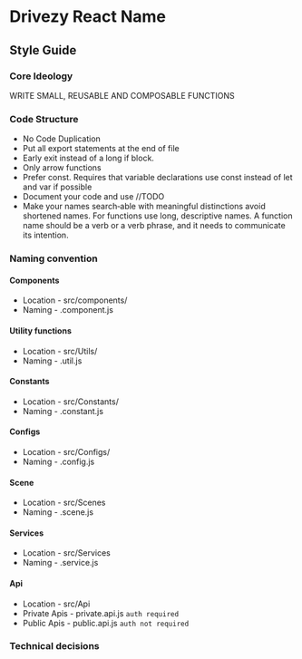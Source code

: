 # Drivezy React Name

## Style Guide

### Core Ideology
WRITE SMALL, REUSABLE AND COMPOSABLE FUNCTIONS

### Code Structure
* No Code Duplication
* Put all export statements at the end of file
* Early exit instead of a long if block.
* Only arrow functions
* Prefer const. Requires that variable declarations use const instead of let and var if possible
* Document your code and use //TODO
* Make your names search‑able with meaningful distinctions avoid shortened names. For functions use long, descriptive names. A function name should be a verb or a verb phrase, and it needs to communicate its intention.

### Naming convention
#### Components
* Location - src/components/
* Naming - <ComponentName>.component.js

#### Utility functions
* Location - src/Utils/
* Naming - <UtilityName>.util.js

#### Constants
* Location - src/Constants/
* Naming - <ConstantName>.constant.js

#### Configs
* Location - src/Configs/
* Naming - <ConfigName>.config.js

#### Scene
* Location - src/Scenes
* Naming - <SceneName>.scene.js

#### Services
* Location - src/Services
* Naming - <ServiceName>.service.js

#### Api
* Location - src/Api
* Private Apis - private.api.js `auth required`
* Public Apis - public.api.js `auth not required`

### Technical decisions
